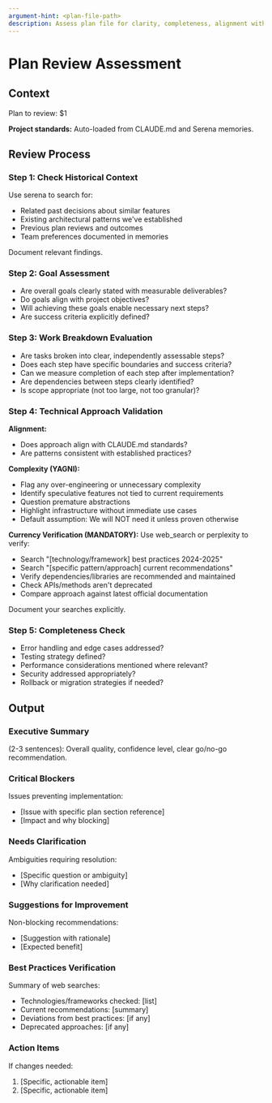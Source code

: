 ```yaml
---
argument-hint: <plan-file-path>
description: Assess plan file for clarity, completeness, alignment with best practices, and technical currency
---
```


# Plan Review Assessment

## Context

Plan to review: $1

**Project standards:** Auto-loaded from CLAUDE.md and Serena memories.

## Review Process

### Step 1: Check Historical Context

Use serena to search for:
- Related past decisions about similar features
- Existing architectural patterns we've established
- Previous plan reviews and outcomes
- Team preferences documented in memories

Document relevant findings.

### Step 2: Goal Assessment

- Are overall goals clearly stated with measurable deliverables?
- Do goals align with project objectives?
- Will achieving these goals enable necessary next steps?
- Are success criteria explicitly defined?

### Step 3: Work Breakdown Evaluation

- Are tasks broken into clear, independently assessable steps?
- Does each step have specific boundaries and success criteria?
- Can we measure completion of each step after implementation?
- Are dependencies between steps clearly identified?
- Is scope appropriate (not too large, not too granular)?

### Step 4: Technical Approach Validation

**Alignment:**
- Does approach align with CLAUDE.md standards?
- Are patterns consistent with established practices?

**Complexity (YAGNI):**
- Flag any over-engineering or unnecessary complexity
- Identify speculative features not tied to current requirements
- Question premature abstractions
- Highlight infrastructure without immediate use cases
- Default assumption: We will NOT need it unless proven otherwise

**Currency Verification (MANDATORY):**
Use web_search or perplexity to verify:
- Search "[technology/framework] best practices 2024-2025"
- Search "[specific pattern/approach] current recommendations"
- Verify dependencies/libraries are recommended and maintained
- Check APIs/methods aren't deprecated
- Compare approach against latest official documentation

Document your searches explicitly.

### Step 5: Completeness Check

- Error handling and edge cases addressed?
- Testing strategy defined?
- Performance considerations mentioned where relevant?
- Security addressed appropriately?
- Rollback or migration strategies if needed?

## Output

### Executive Summary
(2-3 sentences): Overall quality, confidence level, clear go/no-go recommendation.

### Critical Blockers
Issues preventing implementation:
- [Issue with specific plan section reference]
- [Impact and why blocking]

### Needs Clarification
Ambiguities requiring resolution:
- [Specific question or ambiguity]
- [Why clarification needed]

### Suggestions for Improvement
Non-blocking recommendations:
- [Suggestion with rationale]
- [Expected benefit]

### Best Practices Verification
Summary of web searches:
- Technologies/frameworks checked: [list]
- Current recommendations: [summary]
- Deviations from best practices: [if any]
- Deprecated approaches: [if any]

### Action Items
If changes needed:
1. [Specific, actionable item]
2. [Specific, actionable item]
